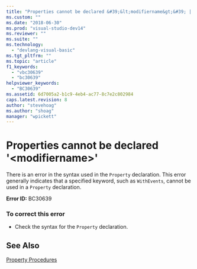 ```yaml
---
title: "Properties cannot be declared &#39;&lt;modifiername&gt;&#39; | Microsoft Docs"
ms.custom: ""
ms.date: "2018-06-30"
ms.prod: "visual-studio-dev14"
ms.reviewer: ""
ms.suite: ""
ms.technology: 
  - "devlang-visual-basic"
ms.tgt_pltfrm: ""
ms.topic: "article"
f1_keywords: 
  - "vbc30639"
  - "bc30639"
helpviewer_keywords: 
  - "BC30639"
ms.assetid: 6d7005a2-b1c9-4eb4-ac77-8c7e2c802984
caps.latest.revision: 8
author: "stevehoag"
ms.author: "shoag"
manager: "wpickett"
---
```

# Properties cannot be declared &#39;&lt;modifiername&gt;&#39;
There is an error in the syntax used in the `Property` declaration. This error generally indicates that a specified keyword, such as `WithEvents`, cannot be used in a `Property` declaration.  
  
 **Error ID:** BC30639  
  
### To correct this error  
  
-   Check the syntax for the `Property` declaration.  
  
## See Also  
 [Property Procedures](http://msdn.microsoft.com/library/46a98379-e1a2-45dd-a48c-b51213f5ab07)